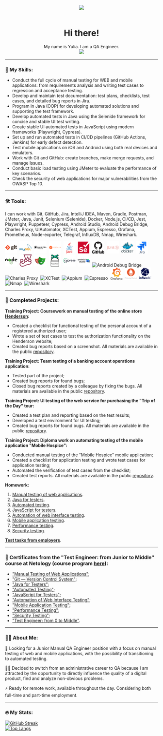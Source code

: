 <div id="header" align="center">
  <img src="https://i.giphy.com/media/v1.Y2lkPTc5MGI3NjExb2U0cjh1Y3J4Y200MzQwY2Q4NTJ4aDZjc3luZmYyaXZwZHI0aGtqeiZlcD12MV9pbnRlcm5hbF9naWZfYnlfaWQmY3Q9Zw/BferOKonYOspm28AiB/giphy.gif" width="100"/>
</div>

<div id="header" align="center">
<img src="https://komarev.com/ghpvc/?username=YULLEN1&style=flat-square&color=blue" alt="" align="center"/>
</div>

<h1 id="header" align="center">
  Hi there! 
</h1>
<div align="center">
My name is Yulia. I am a QA Engineer.
</div>
<div align="center">
  <img src="https://i.giphy.com/media/v1.Y2lkPTc5MGI3NjExMDNoMnh1d3kzZGd4ZWhwYTlwMW9yZ2kzNmkzNHpiYW9obHZjZnN3dSZlcD12MV9pbnRlcm5hbF9naWZfYnlfaWQmY3Q9Zw/hpXdHPfFI5wTABdDx9/giphy.gif" />
</div>

___
### :mag_right: My Skills:
- Conduct the full cycle of manual testing for WEB and mobile applications: from requirements analysis and writing test cases to regression and acceptance testing.
- Develop and maintain test documentation: test plans, checklists, test cases, and detailed bug reports in Jira.
- Program in Java (OOP) for developing automated solutions and supporting the test framework.
- Develop automated tests in Java using the Selenide framework for concise and stable UI test writing.
- Create stable UI automated tests in JavaScript using modern frameworks (Playwright, Cypress).
- Set up and run automated tests in CI/CD pipelines (GitHub Actions, Jenkins) for early defect detection.
- Test mobile applications on iOS and Android using both real devices and emulators.
- Work with Git and GitHub: create branches, make merge requests, and manage Issues.
- Conduct basic load testing using JMeter to evaluate the performance of key scenarios.
- Check the security of web applications for major vulnerabilities from the OWASP Top 10.
  
---
### :hammer_and_wrench: Tools:
I can work with Git, GitHub, Jira, IntelliJ IDEA, Maven, Gradle, Postman, JMeter, Java, Junit, Selenium (Selenide), Docker, Node.js, CI/CD, Jest, Playwright, Puppeteer, Cypress, Android Studio, Android Debug Bridge, Charles Proxy, UIAutomator, XCTest, Appium, Espresso, Grafana, Prometheus, Node-exporter, Telegraf, InfluxDB, Nmap, Wireshark.
<div>
  <img src="https://github.com/devicons/devicon/blob/master/icons/git/git-original-wordmark.svg" title="Git" alt="Git" width="40" height="40"/>&nbsp;
  <img src="https://github.com/devicons/devicon/blob/master/icons/mysql/mysql-original-wordmark.svg" title="MySQL" alt="MySQL" width="40" height="40"/>&nbsp;
  <img src="https://github.com/devicons/devicon/blob/master/icons/intellij/intellij-plain-wordmark.svg" title="IntelliJ Idea" alt="IntelliJ Idea" width="40" height="40"/>&nbsp;
  <img src="https://github.com/devicons/devicon/blob/master/icons/postman/postman-original-wordmark.svg" title="Postman" alt="Postman" width="40" height="40"/>&nbsp;
  <img src="https://github.com/devicons/devicon/blob/master/icons/java/java-original-wordmark.svg" title="Java" alt="Java" width="40" height="40"/>&nbsp;
  <img src="https://github.com/devicons/devicon/blob/master/icons/selenium/selenium-original.svg" title="Selenium" alt="Selenium" width="40" height="40"/>&nbsp;
  <img src="https://github.com/devicons/devicon/blob/master/icons/github/github-original-wordmark.svg"  title="GitHub" alt="GitHub" width="40" height="40"/>&nbsp;
  <img src="https://github.com/devicons/devicon/blob/master/icons/junit/junit-line-wordmark.svg" title="JUnit" alt="JUnit" width="40" height="40"/>&nbsp;
  <img src="https://github.com/devicons/devicon/blob/master/icons/docker/docker-original-wordmark.svg" title="Docker" alt="Docker" width="40" height="40"/>&nbsp;
  <img src="https://github.com/devicons/devicon/blob/master/icons/jira/jira-original-wordmark.svg" title="Jira" alt="Jira" width="40" height="40"/>&nbsp;
  <img src="https://github.com/devicons/devicon/blob/master/icons/nodejs/nodejs-original-wordmark.svg" title="Node.js" alt="Node.js" width="40" height="40"/>&nbsp;
  <img src="https://github.com/devicons/devicon/blob/master/icons/jest/jest-plain.svg" title="Jest" alt="Jest" width="40" height="40"/>&nbsp;
  <img src="https://github.com/devicons/devicon/blob/master/icons/playwright/playwright-original.svg" title="Playwright" alt="Playwright" width="40" height="40"/>&nbsp;
  <img src="https://github.com/devicons/devicon/blob/master/icons/puppeteer/puppeteer-original.svg" title="Puppeteer" alt="Puppeteer" width="40" height="40"/>&nbsp;
  <img src="https://github.com/devicons/devicon/blob/master/icons/cypressio/cypressio-original-wordmark.svg" title="Cypress" alt="Cypress" width="40" height="40"/>&nbsp;
  <img src="https://github.com/devicons/devicon/blob/master/icons/androidstudio/androidstudio-original-wordmark.svg" title="Android Studio" alt="Android Studio" width="40" height="40"/>&nbsp;
  <img src="https://github.com/user-attachments/assets/bfe407ca-fe04-45c9-ac8d-144c715f8892" title="Android Debug Bridge" alt="Android Debug Bridge" width="40" height="40"/>&nbsp;
  <img src="https://avatars.mds.yandex.net/i?id=df8a8aa4cfbcb9525967900104365b17ca0dba4a-5878952-images-thumbs&n=13" title="Charles Proxy" alt="Charles Proxy" width="40" height="40"/>&nbsp;
  <img src="https://s3.amazonaws.com/media-p.slid.es/uploads/235357/images/6245918/xcuitest.png" title="XCTest" alt="XCTest" width="40" height="40"/>&nbsp;
  <img src="https://avatars.mds.yandex.net/i?id=60d320655d2921fbd5c84ecb4103f458909af7f4-2889503-images-thumbs&n=13" title="Appium" alt="Appium" width="40" height="40"/>&nbsp;
  <img src="https://avatars.mds.yandex.net/i?id=a510c3f95c53b30ee3f3565707be78bc6041551cd3c7f6e7-12629451-images-thumbs&n=13" title="Espresso" alt="Espresso" width="40" height="40"/>&nbsp;
  <img src="https://github.com/devicons/devicon/blob/master/icons/grafana/grafana-original-wordmark.svg" title="Grafana" alt="Grafana" width="40" height="40"/>&nbsp;
  <img src="https://github.com/devicons/devicon/blob/master/icons/prometheus/prometheus-original-wordmark.svg" title="Prometheus" alt="Prometheus" width="40" height="40"/>&nbsp;
  <img src="https://github.com/devicons/devicon/blob/master/icons/influxdb/influxdb-original-wordmark.svg" title="InfluxDB" alt="InfluxDB" width="40" height="40"/>&nbsp;
  <img src="https://www.simplilearn.com/ice9/free_resources_article_thumb/nmap_logo_1-what_is_nmap.PNG" title="Nmap" alt="Nmap" width="40" height="40"/>&nbsp;
  <img src="https://www.ceos3c.com/wp-content/uploads/2019/07/wireshark.png" title="Wireshark" alt="Wireshark" width="40" height="40"/>&nbsp;
</div>

---
### :file_folder: Completed Projects:
**Training Project: Coursework on manual testing of the online store [Henderson](https://henderson.ru):**
- Created a checklist for functional testing of the personal account of a registered authorized user;
- Wrote a set of test cases to test the authorization functionality on the Henderson website;
- Created bug reports based on a screenshot. All materials are available in the public [repository](https://github.com/YULLEN1/Manual_testing_tasks_description/blob/main/Manual%20testing.md).

**Training Project: Team testing of a banking account operations application:**
- Tested part of the project;
- Created bug reports for found bugs;
- Closed bug reports created by a colleague by fixing the bugs. All materials are available in the public [repository](https://github.com/YULLEN1/Team_Project_Java).

**Training Project: UI testing of the web service for purchasing the "Trip of the Day" tour:**
- Created a test plan and reporting based on the test results;
- Developed a test environment for UI testing;
- Created bug reports for found bugs. All materials are available in the public [repository](https://github.com/YULLEN1/CourseWork).
  
**Training Project: Diploma work on automating testing of the mobile application "Mobile Hospice":**
- Conducted manual testing of the "Mobile Hospice" mobile application;
- Created a checklist for application testing and wrote test cases for application testing;
- Automated the verification of test cases from the checklist;
- Created test reports. All materials are available in the public [repository](https://github.com/YULLEN1/Diploma_Mobile_app_Hospis).

**Homework:**
1. [Manual testing of web applications](https://github.com/YULLEN1/Manual_testing_tasks_description/tree/main).
2. [Java for testers](https://github.com/YULLEN1/Homeworks/blob/main/Homeworks_Java.md).
3. [Automated testing](https://github.com/YULLEN1/Homeworks/blob/main/Automatization_Java.md).
4. [JavaScript for testers](https://github.com/YULLEN1/Homeworks/blob/main/Java_Script.md).
5. [Automation of web interface testing](https://github.com/YULLEN1/Homeworks/blob/main/Automatization_Web.md).
6. [Mobile application testing](https://github.com/YULLEN1/Homeworks/blob/main/Testing_Mobile.md).
7. [Performance testing](https://github.com/YULLEN1/Homeworks/blob/main/Load_Testing.md).
8. [Security testing](https://github.com/YULLEN1/Homeworks/blob/main/Security_Testing.md).

[**Test tasks from employers**](https://github.com/YULLEN1/Test_tasks/blob/main/Тестовые%20задания%20от%20работодателей.md).
  
---

### :page_with_curl: Certificates from the "Test Engineer: from Junior to Middle" course at Netology (course program [here](https://netology.ru/programs/qa)):
- ["Manual Testing of Web Applications"](https://github.com/YULLEN1/Certificates/blob/main/certificate_Manual_test.pdf);
- ["Git — Version Control System"](https://github.com/YULLEN1/Certificates/blob/main/certificate_Git.pdf);
- ["Java for Testers"](https://github.com/YULLEN1/Certificates/blob/main/certificate_Java.pdf);
- ["Automated Testing"](https://github.com/YULLEN1/Certificates/blob/main/certificate_Automated_test.pdf);
- ["JavaScript for Testers"](https://github.com/YULLEN1/Certificates/blob/main/certificate_Java_script.pdf);
- ["Automation of Web Interface Testing"](https://github.com/YULLEN1/Certificates/blob/main/certificate_Automated_test_WEB.pdf);
- ["Mobile Application Testing"](https://github.com/YULLEN1/Certificates/blob/main/certificate_Mobile_test.pdf);
- ["Performance Testing"](https://github.com/YULLEN1/Certificates/blob/main/certificate_Load_test.pdf);
- ["Security Testing"](https://github.com/YULLEN1/Certificates/blob/main/certificate_Security_test.pdf);
- ["Test Engineer: from 0 to Middle"](https://github.com/YULLEN1/Certificates/blob/main/certificate_Final.pdf).


---


### :woman_technologist: About Me:
:briefcase: Looking for a Junior Manual QA Engineer position with a focus on manual testing of web and mobile applications, with the possibility of transitioning to automated testing. 

:woman_student: Decided to switch from an administrative career to QA because I am attracted by the opportunity to directly influence the quality of a digital product, find and analyze non-obvious problems. 

:zap: Ready for remote work, available throughout the day. Considering both full-time and part-time employment.

---

### :fire: My Stats:
[![GitHub Streak](http://github-readme-streak-stats.herokuapp.com?user=YULLEN1&theme=dark&background=000000)](https://git.io/streak-stats) <br>
[![Top Langs](https://github-readme-stats.vercel.app/api/top-langs/?username=YULLEN1&layout=compact&theme=vision-friendly-dark)](https://github.com/anuraghazra/github-readme-stats)


